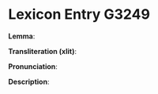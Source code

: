 # Lexicon Entry G3249

**Lemma**: 

**Transliteration (xlit)**: 

**Pronunciation**: 

**Description**:

